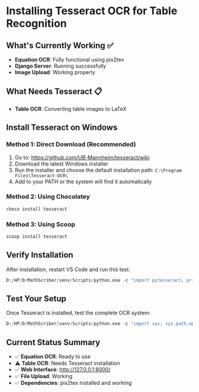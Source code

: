 # Installing Tesseract OCR for Table Recognition

## What's Currently Working ✅

- **Equation OCR**: Fully functional using pix2tex
- **Django Server**: Running successfully
- **Image Upload**: Working properly

## What Needs Tesseract 📋

- **Table OCR**: Converting table images to LaTeX

## Install Tesseract on Windows

### Method 1: Direct Download (Recommended)

1. Go to: https://github.com/UB-Mannheim/tesseract/wiki
2. Download the latest Windows installer
3. Run the installer and choose the default installation path: `C:\Program Files\Tesseract-OCR\`
4. Add to your PATH or the system will find it automatically

### Method 2: Using Chocolatey

```powershell
choco install tesseract
```

### Method 3: Using Scoop

```powershell
scoop install tesseract
```

## Verify Installation

After installation, restart VS Code and run this test:

```python
D:/HP/D/MathScriber/venv/Scripts/python.exe -c "import pytesseract; print(pytesseract.get_tesseract_version())"
```

## Test Your Setup

Once Tesseract is installed, test the complete OCR system:

```python
D:/HP/D/MathScriber/venv/Scripts/python.exe -c "import sys; sys.path.append('d:/HP/D/MathScriber'); from converter.ocr_utils import test_ocr_setup; import json; print(json.dumps(test_ocr_setup(), indent=2))"
```

## Current Status Summary

- ✅ **Equation OCR**: Ready to use
- ⚠️ **Table OCR**: Needs Tesseract installation
- ✅ **Web Interface**: http://127.0.0.1:8000/
- ✅ **File Upload**: Working
- ✅ **Dependencies**: pix2tex installed and working
